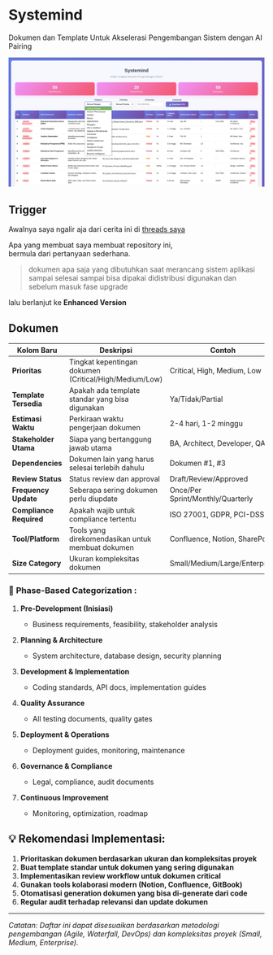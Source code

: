 # Systemind
Dokumen dan Template Untuk Akselerasi Pengembangan Sistem dengan AI Pairing

![](2025-06-10_16-02.png)

## Trigger

Awalnya saya ngalir aja dari cerita ini di [threads saya](https://www.threads.com/@irfnrdh/post/DKtYpGnSuvl)  

Apa yang membuat saya membuat repository ini,  
bermula dari pertanyaan sederhana.

> dokumen apa saja yang dibutuhkan saat merancang sistem aplikasi sampai selesai sampai bisa dipakai didistribusi digunakan dan sebelum masuk fase upgrade

lalu berlanjut ke **Enhanced Version**

## Dokumen

| Kolom Baru | Deskripsi | Contoh |
|------------|-----------|---------|
| **Prioritas** | Tingkat kepentingan dokumen (Critical/High/Medium/Low) | Critical, High, Medium, Low |
| **Template Tersedia** | Apakah ada template standar yang bisa digunakan | Ya/Tidak/Partial |
| **Estimasi Waktu** | Perkiraan waktu pengerjaan dokumen | 2-4 hari, 1-2 minggu |
| **Stakeholder Utama** | Siapa yang bertanggung jawab utama | BA, Architect, Developer, QA |
| **Dependencies** | Dokumen lain yang harus selesai terlebih dahulu | Dokumen #1, #3 |
| **Review Status** | Status review dan approval | Draft/Review/Approved |
| **Frequency Update** | Seberapa sering dokumen perlu diupdate | Once/Per Sprint/Monthly/Quarterly |
| **Compliance Required** | Apakah wajib untuk compliance tertentu | ISO 27001, GDPR, PCI-DSS |
| **Tool/Platform** | Tools yang direkomendasikan untuk membuat dokumen | Confluence, Notion, SharePoint |
| **Size Category** | Ukuran kompleksitas dokumen | Small/Medium/Large/Enterprise |

### 🔄 **Phase-Based Categorization** :

1. **Pre-Development (Inisiasi)**
   - Business requirements, feasibility, stakeholder analysis

2. **Planning & Architecture**
   - System architecture, database design, security planning

3. **Development & Implementation**
   - Coding standards, API docs, implementation guides

4. **Quality Assurance**
   - All testing documents, quality gates

5. **Deployment & Operations**
   - Deployment guides, monitoring, maintenance

6. **Governance & Compliance**
   - Legal, compliance, audit documents

7. **Continuous Improvement**
   - Monitoring, optimization, roadmap

## 💡 **Rekomendasi Implementasi:**

1. **Prioritaskan dokumen berdasarkan ukuran dan kompleksitas proyek**
2. **Buat template standar untuk dokumen yang sering digunakan**
3. **Implementasikan review workflow untuk dokumen critical**
4. **Gunakan tools kolaborasi modern (Notion, Confluence, GitBook)**
5. **Otomatisasi generation dokumen yang bisa di-generate dari code**
6. **Regular audit terhadap relevansi dan update dokumen**

---

*Catatan: Daftar ini dapat disesuaikan berdasarkan metodologi pengembangan (Agile, Waterfall, DevOps) dan kompleksitas proyek (Small, Medium, Enterprise).*
